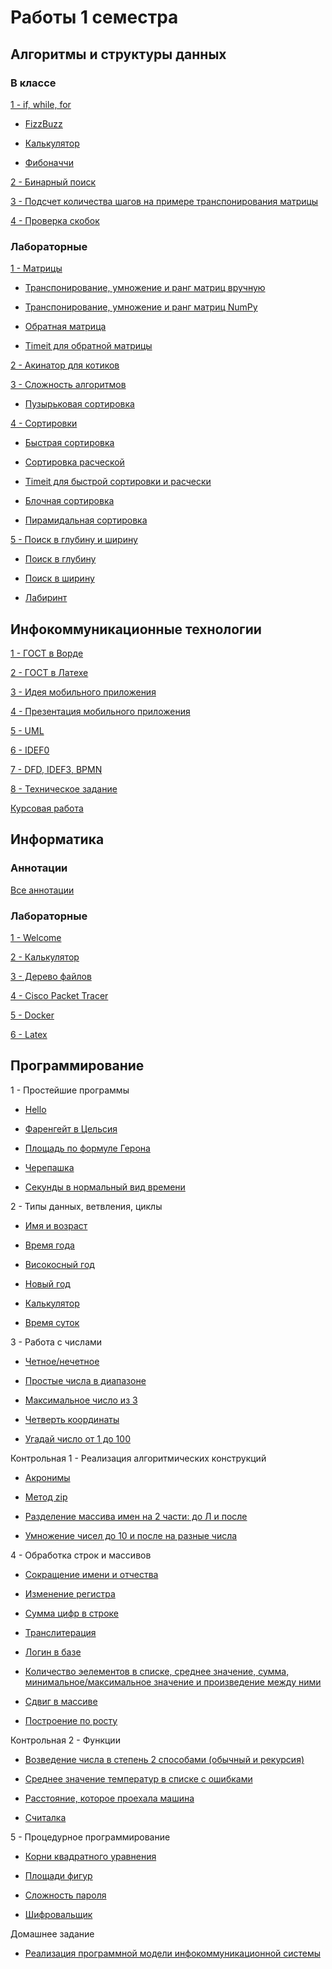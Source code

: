 # Работы 1 семестра

## Алгоритмы и структуры данных

### В классе

[1 - if, while, for](https://github.com/VeraKasianenko/itmo_1_sem/tree/main/Algoritms/class/class_1)

- [FizzBuzz](https://github.com/VeraKasianenko/itmo_1_sem/blob/main/Algoritms/class/class_1/FizzBuzz_t_1.py)

- [Калькулятор](https://github.com/VeraKasianenko/itmo_1_sem/blob/main/Algoritms/class/class_1/calc_t_0.py)

- [Фибоначчи](https://github.com/VeraKasianenko/itmo_1_sem/blob/main/Algoritms/class/class_1/fib_t_0.py)

[2 - Бинарный поиск](https://github.com/VeraKasianenko/itmo_1_sem/blob/main/Algoritms/class/class_2/binary_t_1.py)

[3 - Подсчет количества шагов на примере транспонирования матрицы](https://github.com/VeraKasianenko/itmo_1_sem/blob/main/Algoritms/class/class_3/3_1.py)

[4 - Проверка скобок](https://github.com/VeraKasianenko/itmo_1_sem/blob/main/Algoritms/class/class_4/1.py)

### Лабораторные

[1 - Матрицы](https://github.com/VeraKasianenko/itmo_1_sem/tree/main/Algoritms/labs/lab_1)

- [Транспонирование, умножение и ранг матриц вручную](https://github.com/VeraKasianenko/itmo_1_sem/blob/main/Algoritms/labs/lab_1/matrix_t_2.py)

- [Транспонирование, умножение и ранг матриц NumPy](https://github.com/VeraKasianenko/itmo_1_sem/blob/main/Algoritms/labs/lab_1/matrix_t_3.py)

- [Обратная матрица](https://github.com/VeraKasianenko/itmo_1_sem/blob/main/Algoritms/labs/lab_1/matrix_t_4.py)

- [Timeit для обратной матрицы](https://github.com/VeraKasianenko/itmo_1_sem/blob/main/Algoritms/labs/lab_1/time_t_4.py)

[2 - Акинатор для котиков](https://github.com/VeraKasianenko/itmo_1_sem/tree/main/Algoritms/labs/lab_2)

[3 - Сложность алгоритмов](https://github.com/VeraKasianenko/itmo_1_sem/tree/main/Algoritms/labs/lab_3)

- [Пузырьковая сортировка](https://github.com/VeraKasianenko/itmo_1_sem/blob/main/Algoritms/labs/lab_3/puzir.py)

[4 - Сортировки](https://github.com/VeraKasianenko/itmo_1_sem/tree/main/Algoritms/labs/lab_4)

- [Быстрая сортировка](https://github.com/VeraKasianenko/itmo_1_sem/blob/main/Algoritms/labs/lab_4/soort.py)

- [Сортировка расческой](https://github.com/VeraKasianenko/itmo_1_sem/blob/main/Algoritms/labs/lab_4/sortt.py)

- [Timeit для быстрой сортировки и расчески](https://github.com/VeraKasianenko/itmo_1_sem/blob/main/Algoritms/labs/lab_4/1.2.py)

- [Блочная сортировка](https://github.com/VeraKasianenko/itmo_1_sem/blob/main/Algoritms/labs/lab_4/2.1.py)

- [Пирамидальная сортировка](https://github.com/VeraKasianenko/itmo_1_sem/blob/main/Algoritms/labs/lab_4/2.2.py)

[5 - Поиск в глубину и ширину](https://github.com/VeraKasianenko/itmo_1_sem/tree/main/Algoritms/labs/lab_5)

- [Поиск в глубину](https://github.com/VeraKasianenko/itmo_1_sem/blob/main/Algoritms/labs/lab_5/2.1.py)

- [Поиск в ширину](https://github.com/VeraKasianenko/itmo_1_sem/blob/main/Algoritms/labs/lab_5/2.2.py)

- [Лабиринт](https://github.com/VeraKasianenko/itmo_1_sem/blob/main/Algoritms/labs/lab_5/3.py)

## Инфокоммуникационные технологии

[1 - ГОСТ в Ворде](https://github.com/VeraKasianenko/itmo_1_sem/tree/main/ICT/PR1)

[2 - ГОСТ в Латехе](https://github.com/VeraKasianenko/itmo_1_sem/tree/main/ICT/PR2)

[3 - Идея мобильного приложения](https://github.com/VeraKasianenko/itmo_1_sem/tree/main/ICT/PR3)

[4 - Презентация мобильного приложения](https://github.com/VeraKasianenko/itmo_1_sem/tree/main/ICT/PR4)

[5 - UML](https://github.com/VeraKasianenko/itmo_1_sem/tree/main/ICT/PR5)

[6 - IDEF0](https://github.com/VeraKasianenko/itmo_1_sem/tree/main/ICT/PR6)

[7 - DFD, IDEF3, BPMN](https://github.com/VeraKasianenko/itmo_1_sem/tree/main/ICT/PR7)

[8 - Техническое задание](https://github.com/VeraKasianenko/itmo_1_sem/tree/main/ICT/PR8)

[Курсовая работа](https://github.com/VeraKasianenko/itmo_1_sem/tree/main/ICT/KR)

## Информатика

### Аннотации

[Все аннотации](https://github.com/VeraKasianenko/itmo_1_sem/tree/main/Informatic/annotations)

### Лабораторные

[1 - Welcome](https://github.com/VeraKasianenko/itmo_1_sem/blob/main/Informatic/labs/1_lab/1_lab.bash)

[2 - Калькулятор](https://github.com/VeraKasianenko/itmo_1_sem/blob/main/Informatic/labs/2_lab/2_lab.bash)

[3 - Дерево файлов](https://github.com/VeraKasianenko/itmo_1_sem/blob/main/Informatic/labs/3_lab/3_lab.bash)

[4 - Cisco Packet Tracer](https://github.com/VeraKasianenko/itmo_1_sem/tree/main/Informatic/labs/4_lab)

[5 - Docker](https://github.com/VeraKasianenko/itmo_1_sem/tree/main/Informatic/labs/5_lab/web_server)

[6 - Latex](https://github.com/VeraKasianenko/itmo_1_sem/tree/main/Informatic/labs/6_lab)

## Программирование

1 - Простейшие программы

- [Hello](https://github.com/VeraKasianenko/itmo_1_sem/blob/main/Programming/prog_1/hello.py)

- [Фаренгейт в Цельсия](https://github.com/VeraKasianenko/itmo_1_sem/blob/main/Programming/prog_1/temperature.py)

- [Площадь по формуле Герона](https://github.com/VeraKasianenko/itmo_1_sem/blob/main/Programming/prog_1/geron.py)

- [Черепашка](https://github.com/VeraKasianenko/itmo_1_sem/blob/main/Programming/prog_1/cherepaha.py)

- [Секунды в нормальный вид времени](https://github.com/VeraKasianenko/itmo_1_sem/blob/main/Programming/prog_1/sec.py)

2 - Типы данных, ветвления, циклы

- [Имя и возраст](https://github.com/VeraKasianenko/itmo_1_sem/blob/main/Programming/prog_2/name%20and%20age.py)

- [Время года](https://github.com/VeraKasianenko/itmo_1_sem/blob/main/Programming/prog_2/season.py)

- [Високосный год](https://github.com/VeraKasianenko/itmo_1_sem/blob/main/Programming/prog_2/visok%20god.py)

- [Новый год](https://github.com/VeraKasianenko/itmo_1_sem/blob/main/Programming/prog_2/new%20year.py)

- [Калькулятор](https://github.com/VeraKasianenko/itmo_1_sem/blob/main/Programming/prog_2/calc.py)

- [Время суток](https://github.com/VeraKasianenko/itmo_1_sem/blob/main/Programming/prog_2/morning.py)

3 - Работа с числами

- [Четное/нечетное](https://github.com/VeraKasianenko/itmo_1_sem/blob/main/Programming/prog_3/1.py)

- [Простые числа в диапазоне](https://github.com/VeraKasianenko/itmo_1_sem/blob/main/Programming/prog_3/2.py)

- [Максимальное число из 3](https://github.com/VeraKasianenko/itmo_1_sem/blob/main/Programming/prog_3/3.py)

- [Четверть координаты](https://github.com/VeraKasianenko/itmo_1_sem/blob/main/Programming/prog_3/4.py)

- [Угадай число от 1 до 100](https://github.com/VeraKasianenko/itmo_1_sem/blob/main/Programming/prog_3/5.py)

Контрольная 1 - Реализация алгоритмических конструкций

- [Акронимы](https://github.com/VeraKasianenko/itmo_1_sem/blob/main/Programming/prog_kr/1.py)

- [Метод zip](https://github.com/VeraKasianenko/itmo_1_sem/blob/main/Programming/prog_kr/2.py)

- [Разделение массива имен на 2 части: до Л и после](https://github.com/VeraKasianenko/itmo_1_sem/blob/main/Programming/prog_kr/3.py)

- [Умножение чисел до 10 и после на разные числа](https://github.com/VeraKasianenko/itmo_1_sem/blob/main/Programming/prog_kr/4.py)

4 - Обработка строк и массивов

- [Сокращение имени и отчества](https://github.com/VeraKasianenko/itmo_1_sem/blob/main/Programming/prog_4/1.py)

- [Изменение регистра](https://github.com/VeraKasianenko/itmo_1_sem/blob/main/Programming/prog_4/2.py)

- [Сумма цифр в строке](https://github.com/VeraKasianenko/itmo_1_sem/blob/main/Programming/prog_4/3.py)

- [Транслитерация](https://github.com/VeraKasianenko/itmo_1_sem/blob/main/Programming/prog_4/4.py)

- [Логин в базе](https://github.com/VeraKasianenko/itmo_1_sem/blob/main/Programming/prog_4/5.py)

- [Количество эелементов в списке, среднее значение, сумма, минимальное/максимальное значение и произведение между ними](https://github.com/VeraKasianenko/itmo_1_sem/blob/main/Programming/prog_4/6.py)

- [Сдвиг в массиве](https://github.com/VeraKasianenko/itmo_1_sem/blob/main/Programming/prog_4/7.2.py)

- [Построение по росту](https://github.com/VeraKasianenko/itmo_1_sem/blob/main/Programming/prog_4/8.py)

Контрольная 2 - Функции

- [Возведение числа в степень 2 способами (обычный и рекурсия)](https://github.com/VeraKasianenko/itmo_1_sem/blob/main/Programming/prog_kr2/1.py)

- [Среднее значение температур в списке с ошибками](https://github.com/VeraKasianenko/itmo_1_sem/blob/main/Programming/prog_kr2/2.py)

- [Расстояние, которое проехала машина](https://github.com/VeraKasianenko/itmo_1_sem/blob/main/Programming/prog_kr2/3.py)

- [Считалка](https://github.com/VeraKasianenko/itmo_1_sem/blob/main/Programming/prog_kr2/4.py)

5 - Процедурное программирование

- [Корни квадратного уравнения](https://github.com/VeraKasianenko/itmo_1_sem/blob/main/Programming/prog_5/1.py)

- [Площади фигур](https://github.com/VeraKasianenko/itmo_1_sem/blob/main/Programming/prog_5/2.py)

- [Сложность пароля](https://github.com/VeraKasianenko/itmo_1_sem/blob/main/Programming/prog_5/3.py)

- [Шифровальщик](https://github.com/VeraKasianenko/itmo_1_sem/blob/main/Programming/prog_5/4.py)

Домашнее задание

- [Реализация программной модели инфокоммуникационной системы](https://github.com/VeraKasianenko/itmo_1_sem/tree/main/Programming/prog_dz)
